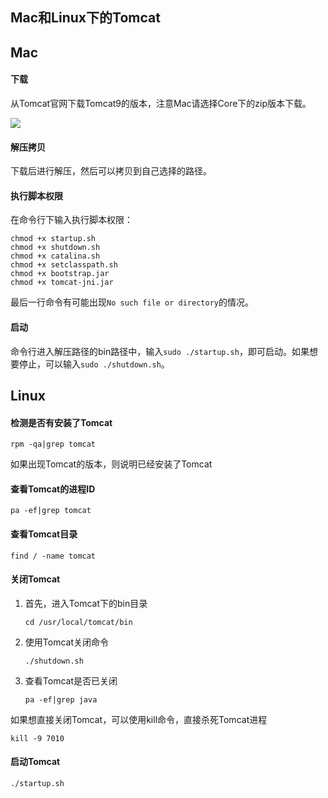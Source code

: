 ## Mac和Linux下的Tomcat

## Mac

#### 下载

从Tomcat官网下载Tomcat9的版本，注意Mac请选择Core下的zip版本下载。

![](https://raw.githubusercontent.com/HurleyJames/ImageHosting/master/Snipaste_2019-10-18_23-35-33.png)

#### 解压拷贝

下载后进行解压，然后可以拷贝到自己选择的路径。

#### 执行脚本权限

在命令行下输入执行脚本权限：

```
chmod +x startup.sh
chmod +x shutdown.sh
chmod +x catalina.sh
chmod +x setclasspath.sh
chmod +x bootstrap.jar
chmod +x tomcat-jni.jar
```

最后一行命令有可能出现```No such file or directory```的情况。

#### 启动

命令行进入解压路径的bin路径中，输入```sudo ./startup.sh```，即可启动。如果想要停止，可以输入```sudo ./shutdown.sh```。

## Linux

#### 检测是否有安装了Tomcat

```shell
rpm -qa|grep tomcat
```

如果出现Tomcat的版本，则说明已经安装了Tomcat

#### 查看Tomcat的进程ID

```shell
pa -ef|grep tomcat
```

#### 查看Tomcat目录

```shell
find / -name tomcat
```

#### 关闭Tomcat

1. 首先，进入Tomcat下的bin目录

    ```shell
    cd /usr/local/tomcat/bin
    ```

2. 使用Tomcat关闭命令

    ```shell
    ./shutdown.sh
    ```

3. 查看Tomcat是否已关闭

    ```shell
    pa -ef|grep java
    ```

如果想直接关闭Tomcat，可以使用kill命令，直接杀死Tomcat进程

```shell
kill -9 7010
```

#### 启动Tomcat

```shell
./startup.sh
```



